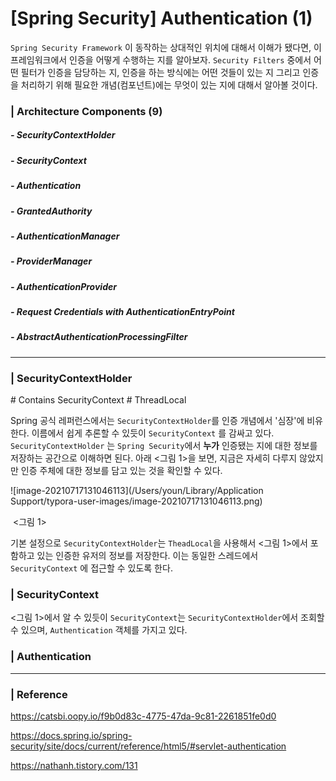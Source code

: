 # [Spring Security]  Authentication (1)

`Spring Security Framework` 이 동작하는 상대적인 위치에 대해서 이해가 됐다면, 이 프레임워크에서 인증을 어떻게 수행하는 지를 알아보자. `Security Filters` 중에서 어떤 필터가 인증을 담당하는 지, 인증을 하는 방식에는 어떤 것들이 있는 지 그리고 인증을 처리하기 위해 필요한 개념(컴포넌트)에는 무엇이 있는 지에 대해서 알아볼 것이다. 

### | Architecture Components (9)

##### - SecurityContextHolder

##### - SecurityContext

##### - Authentication 

##### - GrantedAuthority 

##### - AuthenticationManager 

##### - ProviderManager 

##### - AuthenticationProvider 

##### - Request Credentials with AuthenticationEntryPoint

##### - AbstractAuthenticationProcessingFilter 

---

### | SecurityContextHolder

\# Contains SecurityContext # ThreadLocal 

Spring 공식 레퍼런스에서는 `SecurityContextHolder`를 인증 개념에서 '심장'에 비유한다. 이름에서 쉽게 추론할 수 있듯이 `SecurityContext` 를 감싸고 있다. `SecurityContextHolder` 는 `Spring Security`에서 **누가** 인증됐는 지에 대한 정보를 저장하는 공간으로 이해하면 된다. 아래 <그림 1>을 보면, 지금은 자세히 다루지 않았지만 인증 주체에 대한 정보를 담고 있는 것을 확인할 수 있다. 

![image-20210717131046113](/Users/youn/Library/Application Support/typora-user-images/image-20210717131046113.png)

​													<그림 1>

기본 설정으로 `SecurityContextHolder`는 `TheadLocal`을 사용해서 <그림 1>에서 포함하고 있는 인증한 유저의 정보를 저장한다. 이는 동일한 스레드에서 `SecurityContext` 에 접근할 수 있도록 한다. 

### | SecurityContext 

<그림 1>에서 알 수 있듯이 `SecurityContext`는 `SecurityContextHolder`에서 조회할 수 있으며, `Authentication` 객체를 가지고 있다. 

### | Authentication 







___

### | Reference 

https://catsbi.oopy.io/f9b0d83c-4775-47da-9c81-2261851fe0d0

https://docs.spring.io/spring-security/site/docs/current/reference/html5/#servlet-authentication

https://nathanh.tistory.com/131
